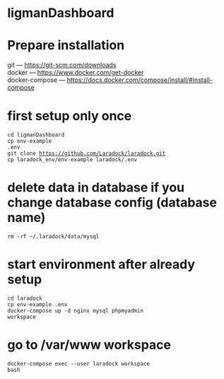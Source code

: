 <h1>ligmanDashboard</h1>

# Prepare installation
git — https://git-scm.com/downloads<br>
docker — https://www.docker.com/get-docker<br>
docker-compose — https://docs.docker.com/compose/install/#install-compose<br>

# first setup only once
<code>cd ligmanDashboard</code><br>
<code>cp env-example .env</code><br>
<code>git clone https://github.com/Laradock/laradock.git</code><br>
<code>cp laradock_env/env-example laradock/.env</code><br>


# delete data in database if you change database config (database name)
<code>rm -rf ~/.laradock/data/mysql</code><br>

# start environment after already setup
<code>cd laradock</code><br>
<code>cp env-example .env</code><br>
<code>docker-compose up -d nginx mysql phpmyadmin workspace</code><br>

# go to /var/www workspace
<code>docker-compose exec --user laradock workspace bash</code><br>